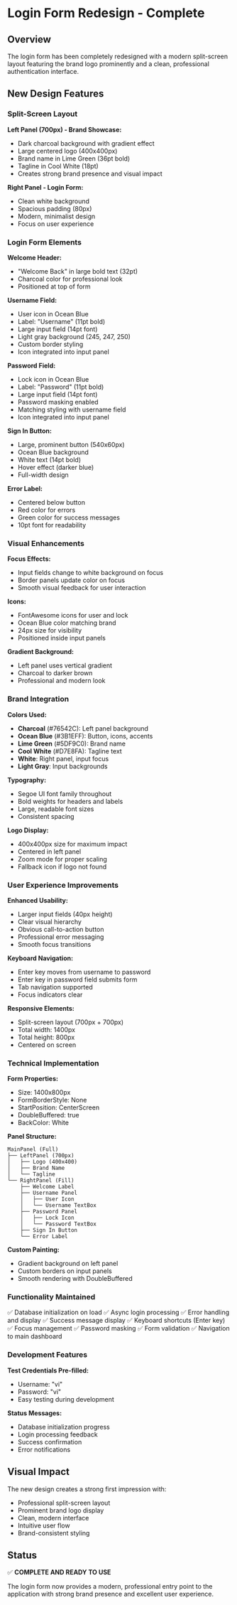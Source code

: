 # Login Form Redesign - Complete

## Overview
The login form has been completely redesigned with a modern split-screen layout featuring the brand logo prominently and a clean, professional authentication interface.

## New Design Features

### Split-Screen Layout

**Left Panel (700px) - Brand Showcase:**
- Dark charcoal background with gradient effect
- Large centered logo (400x400px)
- Brand name in Lime Green (36pt bold)
- Tagline in Cool White (18pt)
- Creates strong brand presence and visual impact

**Right Panel - Login Form:**
- Clean white background
- Spacious padding (80px)
- Modern, minimalist design
- Focus on user experience

### Login Form Elements

**Welcome Header:**
- "Welcome Back" in large bold text (32pt)
- Charcoal color for professional look
- Positioned at top of form

**Username Field:**
- User icon in Ocean Blue
- Label: "Username" (11pt bold)
- Large input field (14pt font)
- Light gray background (245, 247, 250)
- Custom border styling
- Icon integrated into input panel

**Password Field:**
- Lock icon in Ocean Blue
- Label: "Password" (11pt bold)
- Large input field (14pt font)
- Password masking enabled
- Matching styling with username field
- Icon integrated into input panel

**Sign In Button:**
- Large, prominent button (540x60px)
- Ocean Blue background
- White text (14pt bold)
- Hover effect (darker blue)
- Full-width design

**Error Label:**
- Centered below button
- Red color for errors
- Green color for success messages
- 10pt font for readability

### Visual Enhancements

**Focus Effects:**
- Input fields change to white background on focus
- Border panels update color on focus
- Smooth visual feedback for user interaction

**Icons:**
- FontAwesome icons for user and lock
- Ocean Blue color matching brand
- 24px size for visibility
- Positioned inside input panels

**Gradient Background:**
- Left panel uses vertical gradient
- Charcoal to darker brown
- Professional and modern look

### Brand Integration

**Colors Used:**
- **Charcoal** (#76542C): Left panel background
- **Ocean Blue** (#3B1EFF): Button, icons, accents
- **Lime Green** (#5DF9C0): Brand name
- **Cool White** (#D7E8FA): Tagline text
- **White**: Right panel, input focus
- **Light Gray**: Input backgrounds

**Typography:**
- Segoe UI font family throughout
- Bold weights for headers and labels
- Large, readable font sizes
- Consistent spacing

**Logo Display:**
- 400x400px size for maximum impact
- Centered in left panel
- Zoom mode for proper scaling
- Fallback icon if logo not found

### User Experience Improvements

**Enhanced Usability:**
- Larger input fields (40px height)
- Clear visual hierarchy
- Obvious call-to-action button
- Professional error messaging
- Smooth focus transitions

**Keyboard Navigation:**
- Enter key moves from username to password
- Enter key in password field submits form
- Tab navigation supported
- Focus indicators clear

**Responsive Elements:**
- Split-screen layout (700px + 700px)
- Total width: 1400px
- Total height: 800px
- Centered on screen

### Technical Implementation

**Form Properties:**
- Size: 1400x800px
- FormBorderStyle: None
- StartPosition: CenterScreen
- DoubleBuffered: true
- BackColor: White

**Panel Structure:**
```
MainPanel (Full)
├── LeftPanel (700px)
│   ├── Logo (400x400)
│   ├── Brand Name
│   └── Tagline
└── RightPanel (Fill)
    ├── Welcome Label
    ├── Username Panel
    │   ├── User Icon
    │   └── Username TextBox
    ├── Password Panel
    │   ├── Lock Icon
    │   └── Password TextBox
    ├── Sign In Button
    └── Error Label
```

**Custom Painting:**
- Gradient background on left panel
- Custom borders on input panels
- Smooth rendering with DoubleBuffered

### Functionality Maintained

✅ Database initialization on load
✅ Async login processing
✅ Error handling and display
✅ Success message display
✅ Keyboard shortcuts (Enter key)
✅ Focus management
✅ Password masking
✅ Form validation
✅ Navigation to main dashboard

### Development Features

**Test Credentials Pre-filled:**
- Username: "vi"
- Password: "vi"
- Easy testing during development

**Status Messages:**
- Database initialization progress
- Login processing feedback
- Success confirmation
- Error notifications

## Visual Impact

The new design creates a strong first impression with:
- Professional split-screen layout
- Prominent brand logo display
- Clean, modern interface
- Intuitive user flow
- Brand-consistent styling

## Status
✅ **COMPLETE AND READY TO USE**

The login form now provides a modern, professional entry point to the application with strong brand presence and excellent user experience.
